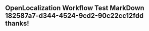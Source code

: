 <properties
ms.topic="hero-topic"
ms.test1="hero-topic"
ms.test2="test"/>

## OpenLocalization Workflow Test MarkDown 182587a7-d344-4524-9cd2-90c22cc12fdd thanks!
